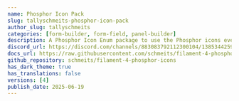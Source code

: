 ```yaml
---
name: Phosphor Icon Pack
slug: tallyschmeits-phosphor-icon-pack
author_slug: tallyschmeits
categories: [form-builder, form-field, panel-builder]
description: A Phosphor Icon Enum package to use the Phosphor icons everywhere in your Filament project.
discord_url: https://discord.com/channels/883083792112300104/1385344259460300872
docs_url: https://raw.githubusercontent.com/schmeits/filament-4-phosphor-icons/main/README.md
github_repository: schmeits/filament-4-phosphor-icons
has_dark_theme: true
has_translations: false
versions: [4]
publish_date: 2025-06-19
---
```

